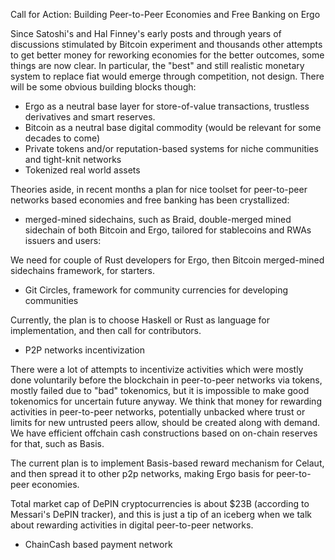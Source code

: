 Call for Action: Building Peer-to-Peer Economies and Free Banking on Ergo

Since Satoshi's and Hal Finney's early posts and through years of discussions stimulated by Bitcoin experiment and thousands
other attempts to get better money for reworking economies for the better outcomes, some things are now clear. In particular,
the "best" and still realistic monetary system to replace fiat would emerge through competition, not design. There will be some obvious building
blocks though:

* Ergo as a neutral base layer for store-of-value transactions, trustless derivatives and smart reserves.
* Bitcoin as a neutral base digital commodity (would be relevant for some decades to come)
* Private tokens and/or reputation-based systems for niche communities and tight-knit networks
* Tokenized real world assets

Theories aside, in recent months a plan for nice toolset for peer-to-peer networks based economies and free banking has been crystallized:

* merged-mined sidechains, such as Braid, double-merged mined sidechain of both Bitcoin and Ergo, tailored for stablecoins and RWAs issuers and users:

We need for couple of Rust developers for Ergo, then Bitcoin merged-mined sidechains framework, for starters.

* Git Circles, framework for community currencies for developing communities

Currently, the plan is to choose Haskell or Rust as language for implementation, and then call for contributors.


* P2P networks incentivization

There were a lot of attempts to incentivize activities which were mostly done voluntarily before the blockchain in peer-to-peer networks via tokens, mostly failed
due to "bad" tokenomics, but it is impossible to make good tokenomics for uncertain future anyway. We think that money for rewarding activities in peer-to-peer networks,
potentially unbacked where trust or limits for new untrusted peers allow,  should be created along with demand. We have efficient offchain cash constructions based on on-chain reserves for that, such as Basis.

The current plan is to implement Basis-based reward mechanism for Celaut, and then spread it to other p2p networks, making Ergo basis for peer-to-peer economies.

Total market cap of DePIN cryptocurrencies is about $23B (according to Messari's DePIN tracker), and this is just a tip
of an iceberg when we talk about rewarding activities in digital peer-to-peer networks. 

* ChainCash based payment network